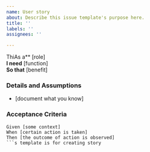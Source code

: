 ```yaml
---
name: User story
about: Describe this issue template's purpose here.
title: ''
labels: ''
assignees: ''

---
```


ThiAs a** [role]  
 **I need** [function]  
 **So that** [benefit]  
   
 ### Details and Assumptions
 * [document what you know]
   
 ### Acceptance Criteria  
   
 ```gherkin
 Given [some context]
 When [certain action is taken]
 Then [the outcome of action is observed]
 ```s template is for creating story
